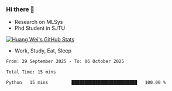 ### Hi there 👋
- Research on MLSys
- Phd Student in SJTU
  
[![Huang Wei's GitHub Stats](https://github-readme-stats.vercel.app/api?username=huangwei021230&theme=tokyonight)](https://github.com/anuraghazra/github-readme-stats)

- Work, Study, Eat, Sleep


<!--START_SECTION:waka-->

```txt
From: 29 September 2025 - To: 06 October 2025

Total Time: 15 mins

Python   15 mins         █████████████████████████   100.00 %
```

<!--END_SECTION:waka-->

